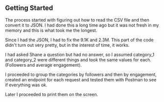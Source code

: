 ## Getting Started

The process started with figuring out how to read the CSV file and then convert it to JSON. I had done this a long time ago but it was not fresh in my memory and this is what took me the longest.

Since I had the JSON, I had to fix the 9.1K and 2.3M. This part of the code didn't turn out very pretty, but in the interest of time, it works.

I had asked Shane a question but had no answer, so I assumed category_1 and category_2 were different things and took the same values for each. (Followers and average engagement).

I proceeded to group the categories by followers and then by engagement, created an endpoint for each request and tested them with Postman to see if everything was ok.

Later I proceeded to print them on the screen.